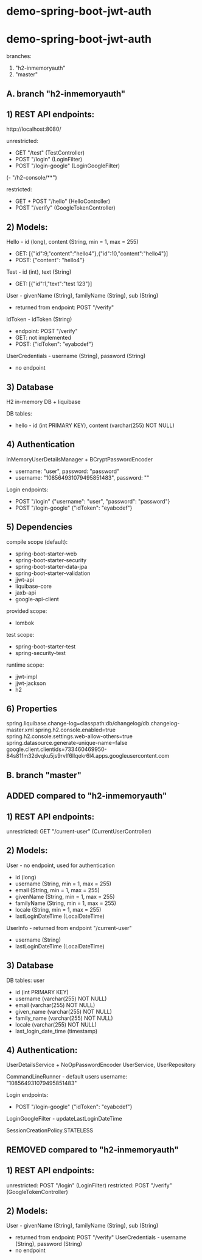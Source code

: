 # demo-spring-boot-jwt-auth
# demo-spring-boot-jwt-auth
branches:
1) "h2-inmemoryauth"
2) "master"
## A. branch "h2-inmemoryauth"

## 1) REST API endpoints:
http://localhost:8080/

unrestricted:
- GET "/test" (TestController)
- POST "/login" (LoginFilter)
- POST "/login-google" (LoginGoogleFilter)

(- "/h2-console/**")

restricted:
- GET + POST "/hello" (HelloController)
- POST "/verify" (GoogleTokenController)

## 2) Models:

Hello - id (long), content (String, min = 1, max = 255)
- GET: [{"id":9,"content":"hello4"},{"id":10,"content":"hello4"}]
- POST: {"content": "hello4"}

Test - id (int), text (String)
- GET: [{"id":1,"text":"test 123"}]

User - givenName (String), familyName (String), sub (String)
- returned from endpoint: POST "/verify"

IdToken - idToken (String)
- endpoint: POST "/verify"
- GET: not implemented
- POST: {"idToken": "eyabcdef"}

UserCredentials - username (String), password (String)
- no endpoint

## 3) Database

H2 in-memory DB + liquibase

DB tables:
- hello - id (int PRIMARY KEY), content (varchar(255) NOT NULL)

## 4) Authentication

InMemoryUserDetailsManager + BCryptPasswordEncoder
- username: "user", password: "password"
- username: "108564931079495851483", password: ""

Login endpoints:
- POST "/login"
{"username": "user", "password": "password"}
- POST "/login-google"
{"idToken": "eyabcdef"}

## 5) Dependencies

compile scope (default):
- spring-boot-starter-web
- spring-boot-starter-security
- spring-boot-starter-data-jpa
- spring-boot-starter-validation
- jjwt-api
- liquibase-core
- jaxb-api
- google-api-client

provided scope:
- lombok

test scope:
- spring-boot-starter-test
- spring-security-test

runtime scope:
- jjwt-impl
- jjwt-jackson
- h2

## 6) Properties

spring.liquibase.change-log=classpath:db/changelog/db.changelog-master.xml
spring.h2.console.enabled=true
spring.h2.console.settings.web-allow-others=true
spring.datasource.generate-unique-name=false
google.client.clientids=733460469950-84s81fm32dvqku5js9rvlf6llqekr6l4.apps.googleusercontent.com

## B. branch "master"
## ADDED compared to "h2-inmemoryauth"
## 1) REST API endpoints:

unrestricted:
GET "/current-user" (CurrentUserController)

## 2) Models:

User - no endpoint, used for authentication
- id (long)
- username (String, min = 1, max = 255)
- email (String, min = 1, max = 255)
- givenName (String, min = 1, max = 255)
- familyName (String, min = 1, max = 255)
- locale (String, min = 1, max = 255)
- lastLoginDateTime (LocalDateTime)

UserInfo - returned from endpoint "/current-user"
- username (String)
- lastLoginDateTime (LocalDateTime)

## 3) Database

DB tables: user
- id (int PRIMARY KEY)
- username (varchar(255) NOT NULL)
- email (varchar(255) NOT NULL)
- given_name (varchar(255) NOT NULL)
- family_name (varchar(255) NOT NULL)
- locale (varchar(255) NOT NULL)
- last_login_date_time (timestamp)

## 4) Authentication:

UserDetailsService + NoOpPasswordEncoder
UserService, UserRepository

CommandLineRunner - default users
username: "108564931079495851483"

Login endpoints:
- POST "/login-google"
{"idToken": "eyabcdef"}

LoginGoogleFilter - updateLastLoginDateTime

SessionCreationPolicy.STATELESS

## REMOVED compared to "h2-inmemoryauth"

## 1) REST API endpoints:

unrestricted: POST "/login" (LoginFilter)
restricted: POST "/verify" (GoogleTokenController)

## 2) Models:

User - givenName (String), familyName (String), sub (String)
- returned from endpoint: POST "/verify"
UserCredentials - username (String), password (String)
- no endpoint
